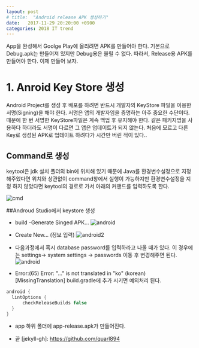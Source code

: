 ```yaml
---
layout: post
# title:  "Android release APK 생성하기"
date:   2017-11-29 20:20:00 +0900
categories: 2018 IT trend
---
```


App을 완성해서 Goolge Play에 올리려면 APK를 만들어야 한다.
기본으로 Debug.apk는 만들어져 있지만 Debug용은 올릴 수 없다.
따라서, Release용 APK를 만들어야 한다. 이제 만들어 보자.
# 1. Anroid Key Store 생성

Android Project를 생성 후 배포를 하려면 반드시 개발자의 KeyStore 파일을 이용한 서명(Signing)을 해야 한다.
서명은 앱의 개발자임을 증명하는 아주 중요한 수단이다. 때문에 한 번 서명한 KeyStore파일은 계속 백업 후 유지해야 한다.
같은 패키지명을 사용하다 하더라도 서명이 다르면 그 앱은 업데이트가 되지 않는다.
처음에 모르고 다른 Key로 생성된 APK로 업데이트 하려다가 시간만 버린 적이 있다..

## Command로 생성
keytool은 jdk 설치 폴더의 bin에 위치해 있기 때문에 Java를 환경변수설정으로 지정해주었다면 위치와 상관없이 command창에서 실행이 가능하지만 환경변수설정을 지정 하지 않았다면 keytool의 경로로 가서 아래의 커맨드를 입력하도록 한다.

![cmd](https://github.com/quarl894.github.io/assets/posts/20171205/cmd)

##Androud Studio에서 keystore 생성

- build -Generate Singed APK...
![android](https://github.com/quarl894.github.io/assets/posts/20171205/and.jpg)

- Create New... (정보 입력)
![android2](https://github.com/quarl894.github.io/assets/posts/20171205/and2.jpg)

- 다음과정에서 혹시 database password를 입력하라고 나올 때가 있다.
이 경우에는 settings-> system settings -> passwords 이동 후 변경해주면 된다.
![android](https://github.com/quarl894.github.io/assets/posts/20171205/and3.png)

- Error:(65) Error: "..." is not translated in "ko" (korean) [MissingTranslation]
build.gradle에 추가 시키면 예외처리 된다.
```java
android {
  lintOptions {
      checkReleaseBuilds false
  }
}
```

- app 하위 폴더에 app-release.apk가 만들어진다.

- 끝
[jekyll-gh]:   https://github.com/quarl894
